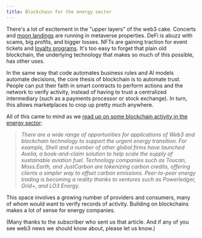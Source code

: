```yaml
---
title: Blockchain for the energy sector
---
```

There's a lot of excitement in the "upper layers" of the web3 cake. Concerts and [moon landings](https://www.blockandmortar.xyz/newsletter/workplace-moon-landing-nft-tvs-and-no-refunds-maybe#this-sure-beats-your-typical-water-cooler-chat) are running in metaverse properties. DeFi is abuzz with scams, big profits, and bigger losses. NFTs are gaining traction for event tickets and [loyalty programs](https://www.blockandmortar.xyz/newsletter/of-loyalty-and-leadership-titles#a-web3-coffee-odyssey). It's too easy to forget that plain old blockchain, the underlying technology that makes so much of this possible, has other uses.

In the same way that code automates business rules and AI models automate decisions, the core thesis of blockchain is to automate trust. People can put their faith in smart contracts to perform actions and the network to verify activity, instead of having to trust a centralized intermediary (such as a payments processor or stock exchange). In turn, this allows marketplaces to crop up pretty much anywhere.

All of this came to mind as we [read up on some blockchain activity in the energy sector](https://www.technologyreview.com/2022/11/02/1062403/accelerating-the-energy-transition-with-web3-technologies/):

> *There are a wide range of opportunities for applications of Web3 and blockchain technology to support the urgent energy transition. For example, Shell and a number of other global firms have launched Avelia, a book-and-claim solution to help scale the supply of sustainable aviation fuel. Technology companies such as Toucan, Moss.Earth, and JustCarbon are tokenizing carbon credits, offering clients a simpler way to offset carbon emissions. Peer-to-peer energy trading is becoming a reality thanks to ventures such as Powerledger, Grid+, and LO3 Energy.*

This space involves a growing number of providers and consumers, many of whom would want to verify records of activity. Building on blockchains makes a lot of sense for energy companies.

(Many thanks to the subscriber who sent us that article. And if any of you see web3 news we should know about, please let us know.)
